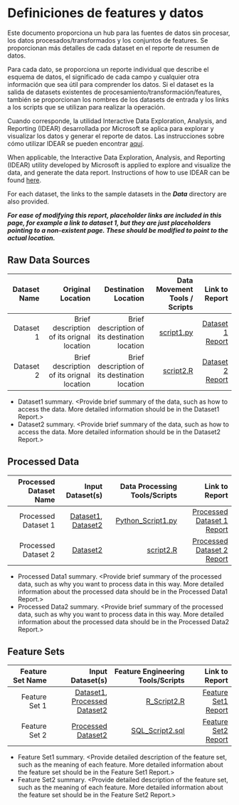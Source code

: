 # Definiciones de features y datos

Este documento proporciona un hub para las fuentes de datos sin procesar, los datos procesados/transformados y los conjuntos de features. Se proporcionan más detalles de cada dataset en el reporte de resumen de datos.

Para cada dato, se proporciona un reporte individual que describe el esquema de datos, el significado de cada campo y cualquier otra información que sea útil para comprender los datos. Si el dataset es la salida de datasets existentes de procesamiento/transformación/features, también se proporcionan los nombres de los datasets de entrada y los links a los scripts que se utilizan para realizar la operación.

Cuando corresponde, la utilidad Interactive Data Exploration, Analysis, and Reporting (IDEAR) desarrollada por Microsoft se aplica para explorar y visualizar los datos y generar el reporte de datos. Las instrucciones sobre cómo utilizar IDEAR se pueden encontrar [aquí]().

When applicable, the Interactive Data Exploration, Analysis, and Reporting (IDEAR) utility developed by Microsoft is applied to explore and visualize the data, and generate the data report. Instructions of how to use IDEAR can be found [here](). 

For each dataset, the links to the sample datasets in the _**Data**_ directory are also provided. 

_**For ease of modifying this report, placeholder links are included in this page, for example a link to dataset 1, but they are just placeholders pointing to a non-existent page. These should be modified to point to the actual location.**_


## Raw Data Sources


| Dataset Name | Original Location   | Destination Location  | Data Movement Tools / Scripts | Link to Report |
| ---:| ---: | ---: | ---: | -----: |
| Dataset 1 | Brief description of its orignal location | Brief description of its destination location | [script1.py](link/to/python/script/file/in/Code) | [Dataset 1 Report](link/to/report1)|
| Dataset 2 | Brief description of its orignal location | Brief description of its destination location | [script2.R](link/to/R/script/file/in/Code) | [Dataset 2 Report](link/to/report2)|


* Dataset1 summary. <Provide brief summary of the data, such as how to access the data. More detailed information should be in the Dataset1 Report.>
* Dataset2 summary. <Provide brief summary of the data, such as how to access the data. More detailed information should be in the Dataset2 Report.> 

## Processed Data
| Processed Dataset Name | Input Dataset(s)   | Data Processing Tools/Scripts | Link to Report |
| ---:| ---: | ---: | ---: | 
| Processed Dataset 1 | [Dataset1](link/to/dataset1/report), [Dataset2](link/to/dataset2/report) | [Python_Script1.py](link/to/python/script/file/in/Code) | [Processed Dataset 1 Report](link/to/report1)|
| Processed Dataset 2 | [Dataset2](link/to/dataset2/report) |[script2.R](link/to/R/script/file/in/Code) | [Processed Dataset 2 Report](link/to/report2)|

* Processed Data1 summary. <Provide brief summary of the processed data, such as why you want to process data in this way. More detailed information about the processed data should be in the Processed Data1 Report.>
* Processed Data2 summary. <Provide brief summary of the processed data, such as why you want to process data in this way. More detailed information about the processed data should be in the Processed Data2 Report.> 

## Feature Sets

| Feature Set Name | Input Dataset(s)   | Feature Engineering Tools/Scripts | Link to Report |
| ---:| ---: | ---: | ---: | 
| Feature Set 1 | [Dataset1](link/to/dataset1/report), [Processed Dataset2](link/to/dataset2/report) | [R_Script2.R](link/to/R/script/file/in/Code) | [Feature Set1 Report](link/to/report1)|
| Feature Set 2 | [Processed Dataset2](link/to/dataset2/report) |[SQL_Script2.sql](link/to/sql/script/file/in/Code) | [Feature Set2 Report](link/to/report2)|

* Feature Set1 summary. <Provide detailed description of the feature set, such as the meaning of each feature. More detailed information about the feature set should be in the Feature Set1 Report.>
* Feature Set2 summary. <Provide detailed description of the feature set, such as the meaning of each feature. More detailed information about the feature set should be in the Feature Set2 Report.> 
